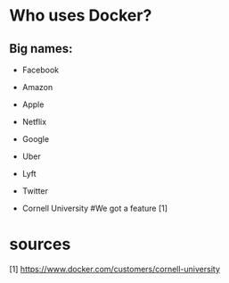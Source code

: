 # Who uses Docker?

## Big names:
 - Facebook
 - Amazon
 - Apple
 - Netflix
 - Google

 - Uber
 - Lyft
 - Twitter
 - Cornell University #We got a feature [1]


# sources
[1] https://www.docker.com/customers/cornell-university
